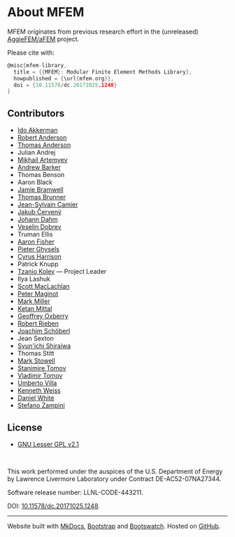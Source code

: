 # About MFEM

MFEM originates from previous research effort in the (unreleased) [AggieFEM/aFEM](http://www.math.tamu.edu/research/vigre/archive/2000c-Lazarov.html) project.

Please cite with:
```c
@misc{mfem-library,
  title = {{MFEM}: Modular Finite Element Methods Library},
  howpublished = {\url{mfem.org}},
  doi = {10.11578/dc.20171025.1248}
}
```

## Contributors

- [Ido Akkerman](https://www.researchgate.net/profile/Ido_Akkerman/info)
- [Robert Anderson](http://people.llnl.gov/anderson110)
- [Thomas Anderson](https://www.krellinst.org/csgf/fellows/profile?n=anderson2014)
- Julian Andrej
- [Mikhail Artemyev](https://github.com/martemyev)
- [Andrew Barker](https://people.llnl.gov/barker29)
- Thomas Benson
- Aaron Black
- [Jamie Bramwell](http://people.llnl.gov/bramwell1)
- [Thomas Brunner](http://people.llnl.gov/brunner6)
- [Jean-Sylvain Camier](http://people.llnl.gov/camier1)
- [Jakub Červený](https://www.linkedin.com/in/jcerveny)
- [Johann Dahm](http://jdahm.me/)
- [Veselin Dobrev](http://people.llnl.gov/dobrev1)
- Truman Ellis
- [Aaron Fisher](http://people.llnl.gov/fisher47)
- [Pieter Ghysels](https://crd.lbl.gov/departments/applied-mathematics/scalable-solvers/members/staff-members/pieter-ghysels-2/)
- [Cyrus Harrison](http://people.llnl.gov/harrison37)
- Patrick Knupp
- [Tzanio Kolev](http://people.llnl.gov/kolev1) &mdash; Project Leader
- Ilya Lashuk
- [Scott MacLachlan](https://www.math.mun.ca/~smaclachlan)
- [Peter Maginot](http://www.krellinst.org/csgf/alumni/profile?n=maginot2010)
- [Mark Miller](https://people.llnl.gov/miller86)
- [Ketan Mittal](http://kmittal2.web.engr.illinois.edu/)
- [Geoffrey Oxberry](https://github.com/goxberry)
- [Robert Rieben](http://people.llnl.gov/rieben1)
- [Joachim Schöberl](http://www.asc.tuwien.ac.at/~schoeberl/wiki/index.php/Joachim_Sch%C3%B6berl)
- Jean Sexton
- [Syun'ichi Shiraiwa](https://www.psfc.mit.edu/people/scientific-staff/syun-ichi-shiraiwa)
- Thomas Stitt
- [Mark Stowell](http://people.llnl.gov/stowell1)
- [Stanimire Tomov](http://icl.cs.utk.edu/~tomov)
- [Vladimir Tomov](http://people.llnl.gov/tomov2)
- [Umberto Villa](http://users.ices.utexas.edu/~uvilla/)
- [Kenneth Weiss](http://people.llnl.gov/weiss27)
- [Daniel White](http://people.llnl.gov/white37)
- [Stefano Zampini](https://ecrc.kaust.edu.sa/Pages/People.aspx)


## License

- [GNU Lesser GPL v2.1](http://www.gnu.org/licenses/lgpl-2.1.html)



<br>

This work performed under the auspices of the U.S. Department of Energy
by Lawrence Livermore Laboratory under Contract DE-AC52-07NA27344.

Software release number: LLNL-CODE-443211.

DOI: [10.11578/dc.20171025.1248](https://www.osti.gov/doecode/biblio/1687).

----

Website built with [MkDocs](http://www.mkdocs.org/), [Bootstrap](http://getbootstrap.com/)
and [Bootswatch](http://bootswatch.com/). Hosted on [GitHub](http://github.com/mfem/).
